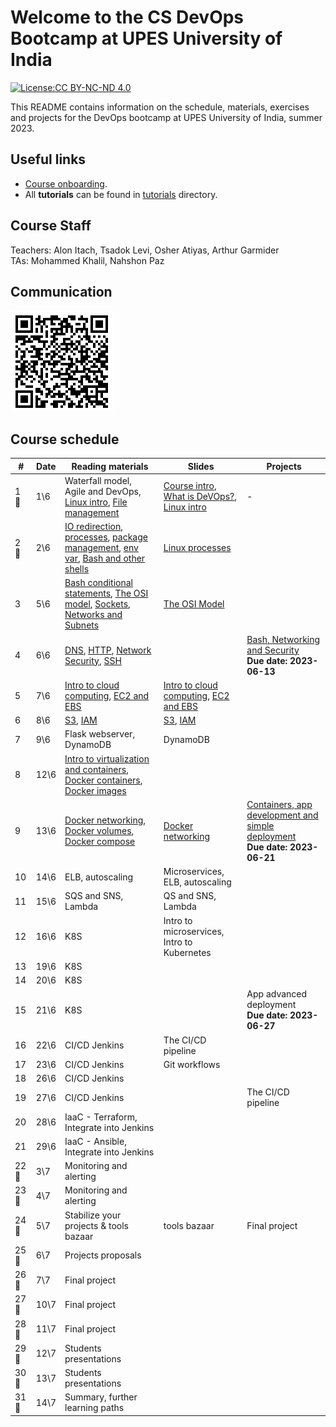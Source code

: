 # Welcome to the CS DevOps Bootcamp at UPES University of India

[![License:CC BY-NC-ND 4.0](https://img.shields.io/badge/License-CC%20BY--NC--ND%204.0-lightgrey.svg)](https://creativecommons.org/licenses/by-nc-nd/4.0/)

This README contains information on the schedule, materials, exercises and projects for the DevOps bootcamp at UPES University of India, summer 2023.

## Useful links

- [Course onboarding](onboarding.md).
- All **tutorials** can be found in [tutorials](tutorials) directory.

## Course Staff

Teachers: Alon Itach, Tsadok Levi, Osher Atiyas, Arthur Garmider       
TAs: Mohammed Khalil, Nahshon Paz 

## Communication 

![](.img/slack.png)

## Course schedule

| #  | Date  | Reading materials | Slides                                                                                                                                                                                                                                                           | Projects  |
|---|-------|---|------------------------------------------------------------------------------------------------------------------------------------------------------------------------------------------------------------------------------------------------------------------|---|
| 1 🤝 | 	1\6  | Waterfall model, Agile and DevOps, [Linux intro](tutorials/linux_intro.md), [File management](tutorials/linux_file_management.md)   | [Course intro](https://alonitac.github.io/DevOpsBootcampUPES/slides/intro.html), [What is DeVOps?](https://alonitac.github.io/DevOpsBootcampUPES/slides/whatisdevops.html), [Linux intro](https://alonitac.github.io/DevOpsBootcampUPES/slides/linux_intro.html) | - |
| 2 🤝 | 	2\6  | [IO redirection](tutorials/linux_io_redirection.md), [processes](tutorials/linux_processes.md), [package management](tutorials/linux_package_management.md), [env var](tutorials/linux_environment_variables.md), [Bash and other shells](tutorials/bash_and_other_shells.md) | [Linux processes](https://alonitac.github.io/DevOpsBootcampUPES/slides/linux_processes.html)                                                                                                                                                                     | 
| 3 | 5\6   | [Bash conditional statements](tutorials/bash_conditional_statements.md), [The OSI model](tutorials/networking_OSI_model.md), [Sockets](tutorials/networking_linux_sockets.md), [Networks and Subnets](tutorials/networking_computer_nets.md)   | [The OSI Model](https://alonitac.github.io/DevOpsBootcampUPES/slides/networking_OSI_model.html)                                                                                                                                                                  |
| 4 | 6\6   | [DNS](tutorials/networking_dns.md), [HTTP](tutorials/networking_http.md),  [Network Security](tutorials/networking_security.md), [SSH](tutorials/networking_ssh.md) |                                                                                                                                                                                                                                                                  | [Bash, Networking and Security](projects/bash_networking_security) <br> **Due date: 2023-06-13** | 
| 5 | 7\6   | [Intro to cloud computing](tutorials/aws_intro.md), [EC2 and EBS](tutorials/aws_ec2_ebs.md) | [Intro to cloud computing](https://alonitac.github.io/DevOpsBootcampUPES/slides/aws_intro.html), [EC2 and EBS](https://alonitac.github.io/DevOpsBootcampUPES/slides/aws_ec2_ebs.html)                                                                            |
| 6 | 8\6   | [S3](tutorials/aws_s3.md), [IAM](tutorials/aws_iam.md)| [S3](https://alonitac.github.io/DevOpsBootcampUPES/slides/aws_s3.html), [IAM](https://alonitac.github.io/DevOpsBootcampUPES/slides/aws_iam.html)                                                                                                                 |
| 7 | 9\6   | Flask webserver, DynamoDB | DynamoDB                                                                                                                                                                                                                                                         |
| 8 | 12\6  | [Intro to virtualization and containers](tutorials/docker_intro.md), [Docker containers](tutorials/docker_containers.md), [Docker images](tutorials/docker_images.md) | 
| 9 | 13\6  | [Docker networking](tutorials/docker_networking.md), [Docker volumes](tutorials/docker_volumes.md), [Docker compose](tutorials/docker_compose.md) | [Docker networking](https://alonitac.github.io/DevOpsBootcampUPES/slides/docker_networking.html)                                                                                                                                                                 | [Containers, app development and simple deployment](projects/app_development_I) <br> **Due date: 2023-06-21**  |
| 10 | 14\6  | ELB, autoscaling  | Microservices, ELB, autoscaling                                                                                                                                                                                                                                  |
| 11 | 15\6  | SQS and SNS, Lambda   | QS and SNS, Lambda                                                                                                                                                                                                                                               |
| 12 | 16\6  | K8S | Intro to microservices, Intro to Kubernetes                                                                                                                                                                                                                      | 
| 13 | 19\6  | K8S |
| 14 | 20\6  | K8S |
| 15 | 21\6  | K8S |                                                                                                                                                                                                                                                                  | App advanced deployment<br>**Due date: 2023-06-27** | 
| 16 | 22\6  | CI/CD Jenkins | The CI/CD pipeline                                                                                                                                                                                                                                               |
| 17 | 23\6  | CI/CD Jenkins | Git workflows                                                                                                                                                                                                                                                    |
| 18 | 26\6  | CI/CD Jenkins |
| 19 | 27\6  | CI/CD Jenkins |                                                                                                                                                                                                                                                                  | The CI/CD pipeline |
| 20 | 28\6  | IaaC - Terraform, Integrate into Jenkins  |
| 21 | 29\6  | IaaC - Ansible, Integrate into Jenkins|
| 22 🤝 | 	3\7  | Monitoring and alerting   |
| 23 🤝 | 	4\7  | Monitoring and alerting   |
| 24 🤝 | 	5\7  | Stabilize your projects & tools bazaar| tools bazaar                                                                                                                                                                                                                                                     | Final project | 
| 25 🤝 | 	6\7  | Projects proposals|
| 26 🤝 | 	7\7  | Final project |
| 27 🤝 | 	10\7 | Final project |
| 28 🤝 | 	11\7 | Final project |
| 29 🤝 | 	12\7 | Students presentations|
| 30 🤝 | 	13\7 | Students presentations|
| 31 🤝 | 	14\7 | Summary, further learning paths |





